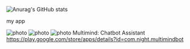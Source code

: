 <!-- ### Hi there 👋 -->
<!-- ![photo](https://user-images.githubusercontent.com/34916730/87888249-f91c3000-ca2b-11ea-82b9-456ce838f444.png) -->

<!-- ![Anurag's GitHub stats](https://github-readme-stats.vercel.app/api?username=JakubJakubiak&show_icons=true&theme=transparent) -->

![Anurag's GitHub stats](https://github-readme-stats.vercel.app/api/top-langs?username=JakubJakubiak)

my app
<!-- https://play.google.com/store/apps/details?id=inu.night.qizelogo -->

<!-- ![photo](https://play-lh.googleusercontent.com/G6syde95yo0-gbNl-nX51K_TW-JRjTgIHCEj2WVA73vleSFSqQblAUPC-CShtrR5IA=w2560-h1440-rw) -->

<!-- ![photo](https://play-lh.googleusercontent.com/G6syde95yo0-gbNl-nX51K_TW-JRjTgIHCEj2WVA73vleSFSqQblAUPC-CShtrR5IA=w560-h440-rw) -->

![photo](https://play-lh.googleusercontent.com/GxiUN9ZPG30L1glGxCtWW-my3rsAFvDcSdDkXyHM7ajaywj7ypcfV3hYsqZDkjDQfFo=w720-h560-rw)
![photo](https://play-lh.googleusercontent.com/i7GFwrmjyCpQm54fTI2-Ie8yZpROSLSyeZN-MPSP2mMzI1KO-_5kcplPlZ5GRg_j6Do=w720-h560-rw)
![photo](https://play-lh.googleusercontent.com/Cnm-XsgJ__v7IRytwbJ12DG55WKw9EtKi50vA_Kv69OKzk4GXO-ZLdrD5M6fRHTW_bs=w720-h560-rw)
Multimind: Chatbot Assistant
https://play.google.com/store/apps/details?id=com.night.multimindbot



<!--
**JakubJakubiak/JakubJakubiak** is a ✨ _special_ ✨ repository because its `README.md` (this file) appears on your GitHub profile.

https://play.google.com/store/apps/details?id=inu.night.qizelogo


![photo]([https://user-images.githubusercontent.com/34916730/87888249-f91c3000-ca2b-11ea-82b9-456ce838f444.png](https://play-lh.googleusercontent.com/G6syde95yo0-gbNl-nX51K_TW-JRjTgIHCEj2WVA73vleSFSqQblAUPC-CShtrR5IA=w2560-h1440-rw)

Here are some ideas to get you started:

- 🔭 I’m currently working on ...
- 🌱 I’m currently learning ...
- 👯 I’m looking to collaborate on ...
- 🤔 I’m looking for help with ...
- 💬 Ask me about ...
- 📫 How to reach me: ...
- 😄 Pronouns: ...
- ⚡ Fun fact: ...
-->
